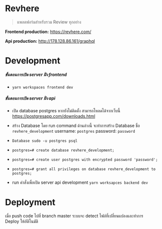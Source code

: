 # Revhere
> แพลตฟอร์มสำหรับรวม Review ทุกอย่าง

**Frontend production:** https://revhere.com/

**Api production:** http://178.128.86.161/graphql

# Development
##### ขั้นตอนการเปิด server ฝั่ง frontend
- `yarn workspaces frontend dev`

##### ขั้นตอนการเปิด server ฝั่ง api
- เปิด database postgres หากยังไม่ติดตั้ง สามารถโหลดได้จากเว็บนี้ https://postgresapp.com/downloads.html

- สร้าง Database  โดย run command ด้านล่างนี้ จะทำการสร้าง Database ชื่อ `revhere_development` username: `postgres` password: `password`

- `Database sudo -u postgres psql`

- `postgres=# create database revhere_development;`

- `postgres=# create user postgres with encrypted password 'password';`

- `postgres=# grant all privileges on database revhere_development to postgres;`
 
- run คำสั่งเพื่อเปิด server api development `yarn worksapces backend dev`

# Deployment
เมื่อ push code ไปที่ branch master ระบบจะ detect ไฟล์ที่เปลี่ยนแปลงและทำการ Deploy ให้อัติโนมัติ

